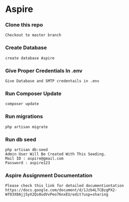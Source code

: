 # Aspire

### Clone this repo
    Checkout to master branch

### Create Database
    create database Aspire

### Give Proper Credentials In .env
    Give Database and SMTP credentails in .env

### Run Composer Update
    composer update

### Run migrations
    php artisan migrate

### Run db seed
    php artisan db:seed
    Admin User Will Be Created With This Seeding.
    Mail ID : aspire@gmail.com 
    Password : aspire123
    
### Aspire Assignment Documentation
    Please check this link for detailed documentiontation
    https://docs.google.com/document/d/1Jzb4LTCBzgPX2-WfO3X0Ajj5yX2Qs0udVvPeo76nxEU/edit?usp=sharing
